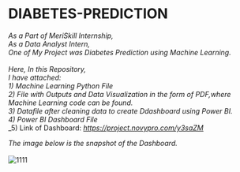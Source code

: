 # DIABETES-PREDICTION 
_As a Part of MeriSkill Internship,<br>
As a Data Analyst Intern,<br>_
_One of My Project was Diabetes Prediction using Machine Learning.<br><br>
Here, In this Repository,<br>_
_I have attached:_<br>
_1) Machine Learning Python File<br>
2) File with Outputs and Data Visualization in the form of PDF,where Machine Learning code can be found.<br>
3) Datafile after cleaning data to create Ddashboard using Power BI.<br>
4) Power BI Dashboard File <br>_
_5) Link of Dashboard: _https://project.novypro.com/y3saZM_ <br>

_The image below is the snapshot of the Dashboard._<br><br>
![1111](https://github.com/user-attachments/assets/ff66a234-d700-4631-bced-f6278b10fef0)
